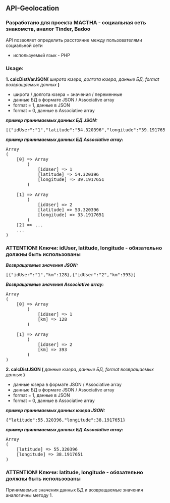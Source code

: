 ## API-Geolocation<br>

### Разработано для проекта MACTHA - социальная сеть знакомств, аналог Tinder, Badoo<br>

API позволяет определить расстояние между пользователями социальной сети<br>
- используемый язык - PHP

### Usage: <br>

<b>1. calcDistVarJSON(</b><em>  широта юзера, долгота юзера, данные БД, format возвращаемых данных </em><b>)</b><br>
- широта / долгота юзера = значения / переменные<br>
- данные БД в формате JSON / Associative array<br>
- format = 1, данные в JSON<br>
- format = 0, данные в Associative array<br>

<b><em>пример принимаемых данных БД JSON:</b></em><br>
<pre>
[{"idUser":"1","latitude":"54.320396","longitude":"39.1917651"}, {"idUser":"2","latitude":"53.320396","longitude":"33.1917651"}]</pre>

<b><em>пример принимаемых данных БД Associative array:</b></em><br>
<pre>
Array
(
    [0] => Array
        (
            [idUser] => 1
            [latitude] => 54.320396
            [longitude] => 39.1917651
        )

    [1] => Array
        (
            [idUser] => 2
            [latitude] => 53.320396
            [longitude] => 33.1917651
        )
    [2] => ...
    ...
)
</pre>
### ATTENTION! Ключи: idUser, latitude, longitude - обязательно должны быть использованы<br>

<b><em>Возвращаемые значения JSON:</b></em><br>
<pre>
[{"idUser":"1","km":128},{"idUser":"2","km":393}]</pre>

<b><em>Возвращаемые значения Associative array:</b></em><br>
<pre>
Array
(
    [0] => Array
        (
            [idUser] => 1
            [km] => 128
        )

    [1] => Array
        (
            [idUser] => 2
            [km] => 393
        )
)
</pre>

<b>2. calcDistJSON (</b><em>  данные юзера, данные БД, format возвращаемых данных </em><b>)</b><br>
- данные юзера в формате JSON / Associative array<br>
- данные БД в формате JSON / Associative array<br>
- format = 1, данные в JSON<br>
- format = 0, данные в Associative array<br>

<b><em>пример принимаемых данных юзера JSON:</b></em><br>
<pre>
{"latitude":55.320396,"longitude":38.1917651}</pre>

<b><em>пример принимаемых данных БД Associative array:</b></em><br>
<pre>
Array
(
    [latitude] => 55.320396
    [longitude] => 38.1917651
)
</pre>
### ATTENTION! Ключи: latitude, longitude - обязательно должны быть использованы<br>
Принимаемые значения данных БД и возвращаемые значения аналогичны методу 1.<br>



